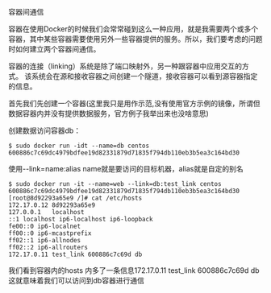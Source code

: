 容器间通信

容器在使用Docker的时候我们会常常碰到这么一种应用，就是我需要两个或多个容器，其中某些容器需要使用另外一些容器提供的服务。所以，我们要考虑的问题时如何建立两个容器间通信。

容器的连接（linking）系统是除了端口映射外，另一种跟容器中应用交互的方式。
该系统会在源和接收容器之间创建一个隧道，接收容器可以看到源容器指定的信息。
	
首先我们先创建一个容器(这里我只是用作示范,没有使用官方示例的镜像，所谓但数据容器内并没有提供数据服务，官方例子我举出来也没啥意思)

创建数据访问容器db：

	$ sudo docker run -idt --name=db centos
	600886c7c69dc4979bdfee19d82331879d71835f794db110eb3b5ea3c164bd30

使用--link=name:alias name就是要访问的目标机器，alias就是自定的别名

	$ sudo docker run -it --name=web --link=db:test_link centos 
	600886c7c69dc4979bdfee19d82331879d71835f794db110eb3b5ea3c164bd30
	[root@8d92293a65e9 /]# cat /etc/hosts
	172.17.0.12	8d92293a65e9
	127.0.0.1	localhost
	::1	localhost ip6-localhost ip6-loopback
	fe00::0	ip6-localnet
	ff00::0	ip6-mcastprefix
	ff02::1	ip6-allnodes
	ff02::2	ip6-allrouters
	172.17.0.11	test_link 600886c7c69d db
	
我们看到容器内的hosts 内多了一条信息172.17.0.11	test_link 600886c7c69d db
这就意味着我们可以访问到db容器进行通信

